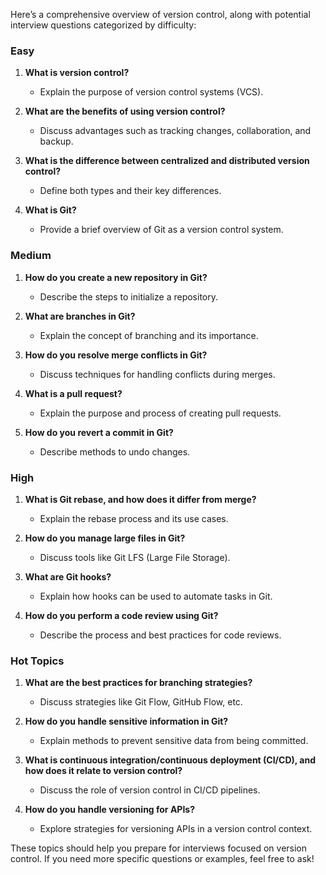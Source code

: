 Here’s a comprehensive overview of version control, along with potential interview questions categorized by difficulty:

### Easy
1. **What is version control?**
   - Explain the purpose of version control systems (VCS).

2. **What are the benefits of using version control?**
   - Discuss advantages such as tracking changes, collaboration, and backup.

3. **What is the difference between centralized and distributed version control?**
   - Define both types and their key differences.

4. **What is Git?**
   - Provide a brief overview of Git as a version control system.

### Medium
1. **How do you create a new repository in Git?**
   - Describe the steps to initialize a repository.

2. **What are branches in Git?**
   - Explain the concept of branching and its importance.

3. **How do you resolve merge conflicts in Git?**
   - Discuss techniques for handling conflicts during merges.

4. **What is a pull request?**
   - Explain the purpose and process of creating pull requests.

5. **How do you revert a commit in Git?**
   - Describe methods to undo changes.

### High
1. **What is Git rebase, and how does it differ from merge?**
   - Explain the rebase process and its use cases.

2. **How do you manage large files in Git?**
   - Discuss tools like Git LFS (Large File Storage).

3. **What are Git hooks?**
   - Explain how hooks can be used to automate tasks in Git.

4. **How do you perform a code review using Git?**
   - Describe the process and best practices for code reviews.

### Hot Topics
1. **What are the best practices for branching strategies?**
   - Discuss strategies like Git Flow, GitHub Flow, etc.

2. **How do you handle sensitive information in Git?**
   - Explain methods to prevent sensitive data from being committed.

3. **What is continuous integration/continuous deployment (CI/CD), and how does it relate to version control?**
   - Discuss the role of version control in CI/CD pipelines.

4. **How do you handle versioning for APIs?**
   - Explore strategies for versioning APIs in a version control context.

These topics should help you prepare for interviews focused on version control. If you need more specific questions or examples, feel free to ask!